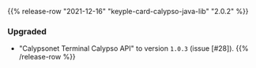 {{% release-row "2021-12-16" "keyple-card-calypso-java-lib" "2.0.2" %}} 
### Upgraded - "Calypsonet Terminal Calypso API" to version `1.0.3` (issue [#28]).
{{% /release-row %}}
